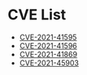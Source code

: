 # CVE List

- [CVE-2021-41595](./CVE-2021-41595.md)
- [CVE-2021-41596](./CVE-2021-41596.md)
- [CVE-2021-41869](./CVE-2021-41869.md)
- [CVE-2021-45903](./CVE-2021-45903.md)
